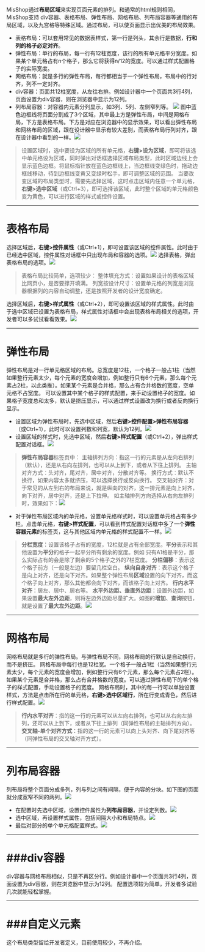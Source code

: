 MisShop通过**布局区域**来实现页面元素的排列。和通常的html规则相同，MisShop支持 div容器、表格布局、弹性布局、网格布局、列布局容器等通用的布局区域，以及九宫格等特殊区域。通过布局，可以使页面显示出优美的布局效果。

-  表格布局：可以套用常见的数据表样式，第一行是列头，其余行是数据，**行和列的格子必定对齐**。
-  弹性布局：单行的布局，每一行有12柱宽度，该行的所有单元格平分宽度。如果某个单元格占有n个格子，那么它将获得n/12的宽度。可以通过样式配置格子的实际宽度。
-  网格布局：就是多行的弹性布局，每行都相当于一个弹性布局，布局中的行对齐，列不一定对齐。
-  div容器：页面共12柱宽度，从左往右排。例如设计器中一个页面共3行4列，页面设置为div容器，则在浏览器中显示为12列。
-  列布局容器：对容器内元素分列显示，如3列、5列、左侧窄列等。
![](https://upload-images.jianshu.io/upload_images/12920178-1cfcbbde6220d36d.png?imageMogr2/auto-orient/strip%7CimageView2/2/w/1240)  图中蓝色边框线将页面分割成了3个区域，其中最上方是弹性布局，中间是网格布局，下方是表格布局。下方是对应在浏览器中的显示效果，可以看出弹性布局和网格布局的区域，跟在设计器中显示有较大差别，而表格布局行列对齐，跟在设计器中看到的一样。![](https://upload-images.jianshu.io/upload_images/12920178-0fbf2d076677cc17.png?imageMogr2/auto-orient/strip%7CimageView2/2/w/1240)   
> 设置区域时，选中要设为区域的所有单元格，**右键>设为区域**，即可将该选中单元格设为区域，同时弹出对话框选择区域布局类型，此时区域边线上会显示蓝色边框。将鼠标指针放在蓝色边框线上，当边框线变绿色时，拖动边框线移动，待到边框线变黄又变绿时松手，即可调整区域的范围。
> 当要改变区域的布局类型时，需要先选择区域，这时点击区域内任意一个单元格，**右键>选中区域**（或Ctrl+3），即可选择该区域，此时整个区域的单元格颜色变为黄色，可以进行区域的样式或控件设置。

***
表格布局
===
选择区域后，**右键>控件属性**（或Ctrl+1），即可设置该区域的控件属性。此时由于已经选中区域，控件属性对话框中只出现布局和容器的选项。![](https://upload-images.jianshu.io/upload_images/12920178-a33b84e20e6cc774.png?imageMogr2/auto-orient/strip%7CimageView2/2/w/1240)    选择表格，弹出表格布局的选项。![](https://upload-images.jianshu.io/upload_images/12920178-4fec69bf19767d21.png?imageMogr2/auto-orient/strip%7CimageView2/2/w/1240)
> 表格布局比较简单，选项较少：
>整体填充方式：设置如果设计的表格区域比网页小，是否要撑开填满。
>列宽按设计尺寸：设置单元格的列宽是浏览器根据列的内容自动调整，还是按照开发者的设计宽度确定。

选择区域后，**右键>样式属性**（或Ctrl+2），即可设置该区域的样式属性。此时由于选中区域已设置为表格布局，样式属性对话框中会出现表格布局相关的选项，开发者可以多试试看看效果。![](https://upload-images.jianshu.io/upload_images/12920178-7e75eb4098081664.png?imageMogr2/auto-orient/strip%7CimageView2/2/w/1240)

***
弹性布局
========
弹性布局是对一行单元格区域的布局。总宽度是12柱，一个格子一般占1柱（当然如果整行元素太少，每个元素的宽度会增加，例如整行只有6个元素，那么每个元素占2柱，以此类推）。如果某个元素是合并格，那么占有合并格数的宽度，空单元格不占宽度。
可以设置其中某个格子的样式配置，来手动设置格子的宽度。如果格子宽度总和太多，默认是挤压显示，可以通过样式设置改为换行或者反向换行显示。
-  设置区域为弹性布局时，先选中区域，然后**右键>控件配置>弹性布局容器**（或Ctrl+1），此时可以设置列数和列宽，默认为12列。![](https://upload-images.jianshu.io/upload_images/12920178-b326593bfa9ee1a9.png?imageMogr2/auto-orient/strip%7CimageView2/2/w/1240)
- 设置区域的样式时，先选中区域，然后**右键>样式配置**（或Ctrl+2），弹出样式配置对话框。![](https://upload-images.jianshu.io/upload_images/12920178-d192db7d93fe7bae.png?imageMogr2/auto-orient/strip%7CimageView2/2/w/1240)   
>   **弹性布局容器**标签页中：
主轴排列方向：指这一行的元素是从左向右排列（默认），还是从右向左排列，也可以从上到下，或者从下往上排列。
主轴对齐方式：头对齐，尾对齐，居中对齐，分散对齐等。
换行方式：默认不换行，如果内容太多就挤压，可以选择换行或反向换行。
交叉轴对齐：对于常见的从左到右的布局来说，就是纵向的对齐，这一排元素是向上对齐，向下对齐，居中对齐，还是上下拉伸。
如主轴排列方向选择从右向左排列时，效果如下：![](https://upload-images.jianshu.io/upload_images/12920178-5db93ad3d03bc23e.png?imageMogr2/auto-orient/strip%7CimageView2/2/w/1240)
- 对于弹性布局区域内的单元格，设置单元格样式时，可以设置单元格占有多少栏。点击单元格，**右键>样式配置**，可以看到样式配置对话框中多了一个**弹性容器元素**的标签页，这与其他区域内单元格的样式配置不一样。![](https://upload-images.jianshu.io/upload_images/12920178-79192c2b6ca444ac.png?imageMogr2/auto-orient/strip%7CimageView2/2/w/1240)  
>  **分栏宽度**：设置该格子占有的宽度，12栏就是占有全部宽度。**平分**表示和其他设置为**平分**的格子一起平分所有剩余的宽度。例如 只有A1格是平分，那么实际占有的会是除了剩余的5个格子之外的7栏宽度。
**分栏偏移**：表示这个格子前方（一般是左边）要留几栏空白。
**纵向自身对齐**：表示这个格子是向上对齐，还是向下对齐。如果整个弹性布局**区域**设置的向下对齐，而这个格子向上对齐，那么其他都会向下对齐，而该格子向上对齐。
**行内水平对齐**：居左、居中、居右等。
**水平外边距、垂直外边距**：设置外边距，如果设置**最大左外边距**，则将左边外边距尽量扩大。如图的**增加**、**查询**按钮，就是设置了**最大左外边距**。![](https://upload-images.jianshu.io/upload_images/12920178-22834205f6d1f0c1.png?imageMogr2/auto-orient/strip%7CimageView2/2/w/1240)


***
网格布局
===
网格布局就是多行的弹性布局。与弹性布局不同，网格布局的行默认是自动换行，而不是挤压。
网格布局中每行也是12栏宽。一个格子一般占1栏（当然如果整行元素太少，每个元素的宽度会增加，例如整行只有6个元素，那么每个元素占2栏）。如果某个元素是合并格，那么占有合并格数的宽度。可以通过弹性布局下的单个格子的样式配置，手动设置格子的宽度。
网格布局时，其中的每一行可以单独设置样式，方法是点击所在行的单元格，**右键>选中区域行**，所在行变成青色，然后进行样式配置。![](https://upload-images.jianshu.io/upload_images/12920178-50ad483a09063784.png?imageMogr2/auto-orient/strip%7CimageView2/2/w/1240)
> **行内水平对齐**：指的这一行的元素可以从左向右排列，也可以从右向左排列，还可以从上到下，或者从下往上排列（同弹性布局的主轴排列方向）。
**交叉轴-单个对齐方式**：指的这一行的元素可以向上头对齐、向下尾对齐等（同弹性布局的交叉轴对齐方式）。
***
列布局容器
===
列布局将整个页面分成多列，列与列之间有间隔，便于内容的分块。如下图的页面就分成宽窄不同的两列。![](https://upload-images.jianshu.io/upload_images/12920178-c648ed35f21ae3f9.png?imageMogr2/auto-orient/strip%7CimageView2/2/w/1240)
- 在配置时先选中区域，设置控件属性为**列布局容器**，并设定列数。![](https://upload-images.jianshu.io/upload_images/12920178-399921f9ee3cc866.png?imageMogr2/auto-orient/strip%7CimageView2/2/w/1240)
- 选中区域，再设置样式属性，包括间隔大小和布局特点。![](https://upload-images.jianshu.io/upload_images/12920178-63598d8f7cc1ad70.png?imageMogr2/auto-orient/strip%7CimageView2/2/w/1240)
- 最后对部分的单个单元格配置样式。![](https://upload-images.jianshu.io/upload_images/12920178-533df5a58a2c3380.png?imageMogr2/auto-orient/strip%7CimageView2/2/w/1240)
***
###div容器
===
div容器与网格布局相似，只是不再区分行。例如设计器中一个页面共3行4列，页面设置为div容器，则在浏览器中显示为12列。
配置选项较为简单，开发者多试验几次就能轻松掌握。
***
###自定义元素
===
这个布局类型留给开发者定义，目前使用较少，不再介绍。







